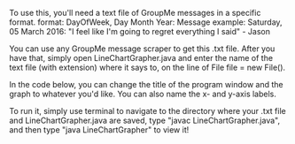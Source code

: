 To use this, you'll need a text file of GroupMe messages in a specific format.
format:		DayOfWeek, Day Month Year: Message
example:     Saturday, 05 March 2016: "I feel like I'm going to regret everything I said" - Jason

You can use any GroupMe message scraper to get this .txt file. After you have that, 
simply open LineChartGrapher.java and enter the name of the text file (with extension)
where it says to, on the line of File file = new File(<your file here>).

In the code below, you can change the title of the program window and the graph to whatever you'd
like. You can also name the x- and y-axis labels.

To run it, simply use terminal to navigate to the directory where your .txt file and
LineChartGrapher.java are saved, type "javac LineChartGrapher.java", and then type
"java LineChartGrapher" to view it!